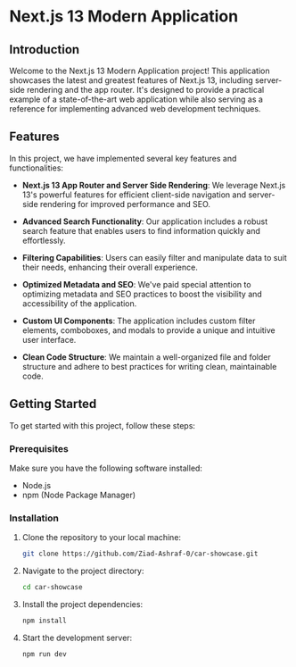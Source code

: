 # Next.js 13 Modern Application

## Introduction

Welcome to the Next.js 13 Modern Application project! This application showcases the latest and greatest features of Next.js 13, including server-side rendering and the app router. It's designed to provide a practical example of a state-of-the-art web application while also serving as a reference for implementing advanced web development techniques.

## Features

In this project, we have implemented several key features and functionalities:

- **Next.js 13 App Router and Server Side Rendering**: We leverage Next.js 13's powerful features for efficient client-side navigation and server-side rendering for improved performance and SEO.

- **Advanced Search Functionality**: Our application includes a robust search feature that enables users to find information quickly and effortlessly.

- **Filtering Capabilities**: Users can easily filter and manipulate data to suit their needs, enhancing their overall experience.

- **Optimized Metadata and SEO**: We've paid special attention to optimizing metadata and SEO practices to boost the visibility and accessibility of the application.

- **Custom UI Components**: The application includes custom filter elements, comboboxes, and modals to provide a unique and intuitive user interface.

- **Clean Code Structure**: We maintain a well-organized file and folder structure and adhere to best practices for writing clean, maintainable code.

## Getting Started

To get started with this project, follow these steps:

### Prerequisites

Make sure you have the following software installed:

- Node.js
- npm (Node Package Manager)

### Installation

1. Clone the repository to your local machine:

   ```bash
   git clone https://github.com/Ziad-Ashraf-0/car-showcase.git

2. Navigate to the project directory:

   ```bash
   cd car-showcase

1. Install the project dependencies:

   ```bash
   npm install

1. Start the development server:

   ```bash
   npm run dev
